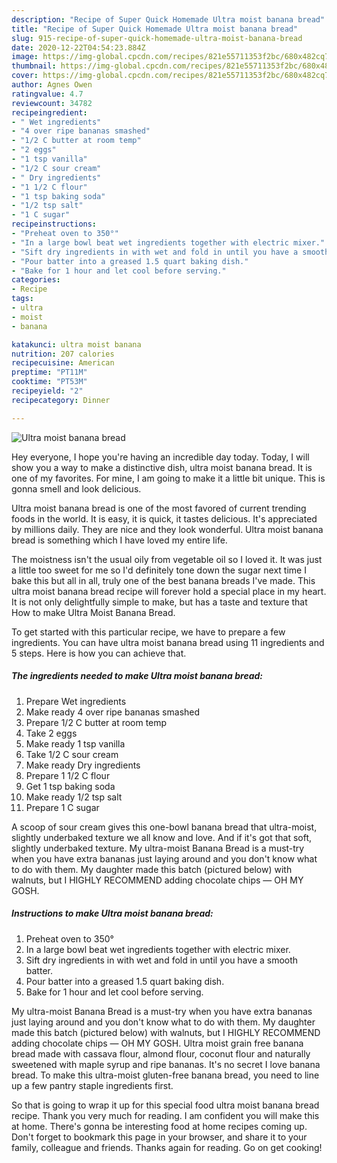 ```yaml
---
description: "Recipe of Super Quick Homemade Ultra moist banana bread"
title: "Recipe of Super Quick Homemade Ultra moist banana bread"
slug: 915-recipe-of-super-quick-homemade-ultra-moist-banana-bread
date: 2020-12-22T04:54:23.884Z
image: https://img-global.cpcdn.com/recipes/821e55711353f2bc/680x482cq70/ultra-moist-banana-bread-recipe-main-photo.jpg
thumbnail: https://img-global.cpcdn.com/recipes/821e55711353f2bc/680x482cq70/ultra-moist-banana-bread-recipe-main-photo.jpg
cover: https://img-global.cpcdn.com/recipes/821e55711353f2bc/680x482cq70/ultra-moist-banana-bread-recipe-main-photo.jpg
author: Agnes Owen
ratingvalue: 4.7
reviewcount: 34782
recipeingredient:
- " Wet ingredients"
- "4 over ripe bananas smashed"
- "1/2 C butter at room temp"
- "2 eggs"
- "1 tsp vanilla"
- "1/2 C sour cream"
- " Dry ingredients"
- "1 1/2 C flour"
- "1 tsp baking soda"
- "1/2 tsp salt"
- "1 C sugar"
recipeinstructions:
- "Preheat oven to 350°"
- "In a large bowl beat wet ingredients together with electric mixer."
- "Sift dry ingredients in with wet and fold in until you have a smooth batter."
- "Pour batter into a greased 1.5 quart baking dish."
- "Bake for 1 hour and let cool before serving."
categories:
- Recipe
tags:
- ultra
- moist
- banana

katakunci: ultra moist banana 
nutrition: 207 calories
recipecuisine: American
preptime: "PT11M"
cooktime: "PT53M"
recipeyield: "2"
recipecategory: Dinner

---
```



![Ultra moist banana bread](https://img-global.cpcdn.com/recipes/821e55711353f2bc/680x482cq70/ultra-moist-banana-bread-recipe-main-photo.jpg)

Hey everyone, I hope you're having an incredible day today. Today, I will show you a way to make a distinctive dish, ultra moist banana bread. It is one of my favorites. For mine, I am going to make it a little bit unique. This is gonna smell and look delicious.

Ultra moist banana bread is one of the most favored of current trending foods in the world. It is easy, it is quick, it tastes delicious. It's appreciated by millions daily. They are nice and they look wonderful. Ultra moist banana bread is something which I have loved my entire life.

The moistness isn&#39;t the usual oily from vegetable oil so I loved it. It was just a little too sweet for me so I&#39;d definitely tone down the sugar next time I bake this but all in all, truly one of the best banana breads I&#39;ve made. This ultra moist banana bread recipe will forever hold a special place in my heart. It is not only delightfully simple to make, but has a taste and texture that How to make Ultra Moist Banana Bread.


To get started with this particular recipe, we have to prepare a few ingredients. You can have ultra moist banana bread using 11 ingredients and 5 steps. Here is how you can achieve that.

<!--inarticleads1-->

##### The ingredients needed to make Ultra moist banana bread:

1. Prepare  Wet ingredients
1. Make ready 4 over ripe bananas smashed
1. Prepare 1/2 C butter at room temp
1. Take 2 eggs
1. Make ready 1 tsp vanilla
1. Take 1/2 C sour cream
1. Make ready  Dry ingredients
1. Prepare 1 1/2 C flour
1. Get 1 tsp baking soda
1. Make ready 1/2 tsp salt
1. Prepare 1 C sugar


A scoop of sour cream gives this one-bowl banana bread that ultra-moist, slightly underbaked texture we all know and love. And if it&#39;s got that soft, slightly underbaked texture. My ultra-moist Banana Bread is a must-try when you have extra bananas just laying around and you don&#39;t know what to do with them. My daughter made this batch (pictured below) with walnuts, but I HIGHLY RECOMMEND adding chocolate chips — OH MY GOSH. 

<!--inarticleads2-->

##### Instructions to make Ultra moist banana bread:

1. Preheat oven to 350°
1. In a large bowl beat wet ingredients together with electric mixer.
1. Sift dry ingredients in with wet and fold in until you have a smooth batter.
1. Pour batter into a greased 1.5 quart baking dish.
1. Bake for 1 hour and let cool before serving.


My ultra-moist Banana Bread is a must-try when you have extra bananas just laying around and you don&#39;t know what to do with them. My daughter made this batch (pictured below) with walnuts, but I HIGHLY RECOMMEND adding chocolate chips — OH MY GOSH. Ultra moist grain free banana bread made with cassava flour, almond flour, coconut flour and naturally sweetened with maple syrup and ripe bananas. It&#39;s no secret I love banana bread. To make this ultra-moist gluten-free banana bread, you need to line up a few pantry staple ingredients first. 

So that is going to wrap it up for this special food ultra moist banana bread recipe. Thank you very much for reading. I am confident you will make this at home. There's gonna be interesting food at home recipes coming up. Don't forget to bookmark this page in your browser, and share it to your family, colleague and friends. Thanks again for reading. Go on get cooking!
